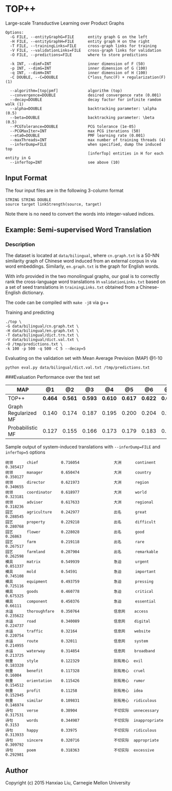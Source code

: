 # TOP++
Large-scale Transductive Learning over Product Graphs
```
Options:
  -G FILE, --entityGraphG=FILE      entity graph G on the left
  -H FILE, --entityGraphH=FILE      entity graph H on the right
  -T FILE, --trainingLinks=FILE     cross-graph links for training
  -V FILE, --validationLinks=FILE   cross-graph links for validation
  -O FILE, --predictions=FILE       where to store predictions

  -k INT, --dimF=INT                inner dimension of F (50)
  -p INT, --dimG=INT                inner dimension of G (100)
  -q INT, --dimH=INT                inner dimension of H (100)
  -C DOUBLE, --C=DOUBLE             C*loss_func(F) + regularization(F) (1)

  --algorithm=[top|pmf]             algorithm (top)
  --convergence=DOUBLE              desired convergence rate (0.001)
  --decay=DOUBLE                    decay factor for infinite ramdom walk (1)
  --alpha=DOUBLE                    backtracking parameter: \alpha (0.5)
  --beta=DOUBLE                     backtracking parameter: \beta (0.5)
  --PCGTolerance=DOUBLE             PCG tolerance (1e-05)
  --PCGMaxIter=INT                  max PCG iterations (50)
  --eta0=DOUBLE                     PMF learning rate (0.001)
  --maxThreads=INT                  max number of training threads (4)
  --inferDump=FILE                  when specified, dump the induced top
                                    [inferTop] entities in H for each entity in G
  --inferTop=INT                    see above (10)
```

## Input Format
The four input files are in the following 3-column format
```
STRING STRING DOUBLE
source target linkStrength(source, target)
```
Note there is no need to convert the words into integer-valued indices.

## Example: Semi-supervised Word Translation

### Description
The dataset is located at `data/bilingual`,
where `cn.graph.txt` is a 50-NN similarity graph of Chinese word induced from an external corpus in via word embeddings. Similarly, `en.graph.txt` is the graph for English words.

With info provided in the two monolingual graphs,
our goal is to correctly rank the cross-language word translations in `validationLinks.txt` based on a set of seed translations in `trainingLinks.txt` obtained from a Chinese-English dictionary.
  
The code can be compiled with `make -j8` via g++

Training and predicting
```
./top \
-G data/bilingual/cn.graph.txt \
-H data/bilingual/en.graph.txt \
-T data/bilingual/dict.trn.txt \
-V data/bilingual/dict.val.txt \
-O /tmp/predictions.txt \
-k 100 -p 500 -q 500 -C 5 --decay=5
```

Evaluating on the validation set with Mean Average Prevision (MAP) @1-10
```
python eval.py data/bilingual/dict.val.txt /tmp/predictions.txt
```

###Evaluation
Performance over the test set

| MAP                  | @1    | @2    | @3    | @4    | @5    | @6    | @7    | @8    | @9    | @10   |
|----------------------|-------|-------|-------|-------|-------|-------|-------|-------|-------|-------|
| TOP++                | **0.464** | **0.561** | **0.593** | **0.610** | **0.617** | **0.622** | **0.625** | **0.628** | **0.630** | **0.631** |
| Graph Regularized MF | 0.140 | 0.174 | 0.187 | 0.195 | 0.200 | 0.204 | 0.207 | 0.210 | 0.212 | 0.213 |
| Probabilistic MF     | 0.127 | 0.155 | 0.166 | 0.173 | 0.179 | 0.183 | 0.186 | 0.189 | 0.191 | 0.193 |

Sample output of system-induced translations with `--inferDump=FILE` and `inferTop=5` options
```
统领      chief          0.716054               大洲      continent      0.385417
统领      manager        0.650474               大洲      country        0.350127
统领      director       0.621973               大洲      region         0.340655
统领      coordinator    0.618977               大洲      world          0.323181
统领      adviser        0.617633               大洲      regional       0.318236
园艺      agriculture    0.242977               出名      great          0.288545
园艺      property       0.229218               出名      difficult      0.280768
园艺      flower         0.228028               出名      good           0.26863
园艺      farm           0.219118               出名      rare           0.267517
园艺      farmland       0.207904               出名      remarkable     0.262598
模具      matrix         0.549939               急迫      urgent         0.851337
模具      mold           0.54591                急迫      important      0.745108
模具      equipment      0.493759               急迫      pressing       0.725116
模具      goods          0.460778               急迫      critical       0.675325
模具      component      0.450376               急迫      essential      0.66111
水运      thoroughfare   0.350764               信息网    access         0.235622
水运      road           0.340089               信息网    digital        0.224737
水运      traffic        0.32164                信息网    website        0.220754
水运      route          0.32011                信息网    system         0.214955
水运      waterway       0.314854               信息网    broadband      0.213725
侧重      style          0.122329               别有用心  evil           0.183328
侧重      benefit        0.117328               别有用心  cruel          0.16004
侧重      orientation    0.115426               别有用心  rumor          0.154512
侧重      profit         0.11258                别有用心  idea           0.152945
侧重      similar        0.109831               别有用心  ridiculous     0.146974
诗句      verse          0.38904                不切实际  unnecessary    0.317531
诗句      words          0.344987               不切实际  inappropriate  0.3153
诗句      happy          0.33975                不切实际  ridiculous     0.313933
诗句      sincere        0.320716               不切实际  appropriate    0.309792
诗句      poem           0.318363               不切实际  excessive      0.292981
```

## Author
Copyright (c) 2015 Hanxiao Liu, Carnegie Mellon University
